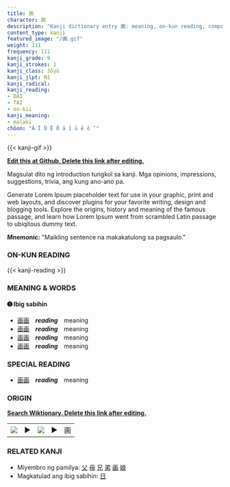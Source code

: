 ```yaml
---
title: 画
character: 画
description: "Kanji dictionary entry 画: meaning, on-kun reading, compounds, origin, related kanji"
content_type: kanji
featured_image: "/画.gif"
weight: 111
frequency: 111
kanji_grade: 9
kanji_strokes: 1
kanji_class: Jōyō
kanji_jlpt: N1
kanji_radical: 
kanji_reading: 
- DAI
- TAI
- oo-kii
kanji_meaning:
- malaki
chōon: "Ā Ī Ū Ē Ō ā ī ū ē ō ’"
---
```

[//]: # (Don't edit the line below. Kanji animated GIF code is automatically generated.)
{{< kanji-gif >}}

[//]: # (Edit below this line.)

**[Edit this at Github. Delete this link after editing.](https://github.com/tim0g/tim/tree/main/content/kanji/画/index.md)**

Magsulat dito ng introduction tungkol sa kanji. Mga opinions, impressions, suggestions, trivia, ang kung ano-ano pa.

Generate Lorem Ipsum placeholder text for use in your graphic, print and web layouts, and discover plugins for your favorite writing, design and blogging tools. Explore the origins, history and meaning of the famous passage, and learn how Lorem Ipsum went from scrambled Latin passage to ubiqitous dummy text.
 
**Mnemonic:** "Maikling sentence na makakatulong sa pagsaulo."

### ON-KUN READING

[//]: # (Don't edit the line below. ON-KUN READING code is automatically generated.)
{{< kanji-reading >}}

### MEANING & WORDS

#### ➊ **Ibig sabihin**
  - [画](../画)[画](../画)　***reading***　meaning
  - [画](../画)[画](../画)　***reading***　meaning
  - [画](../画)[画](../画)　***reading***　meaning
  - [画](../画)[画](../画)　***reading***　meaning

### SPECIAL READING
  - [画](../画)[画](../画)　***reading***　meaning

### ORIGIN

**[Search Wiktionary. Delete this link after editing.](https://wiktionary.org/wiki/画)**
<table class="kanji-table"><tr><td>
<img src="60px-画-bronze.svg.png">
</td><td>▶</td><td>
<img src="60px-画-oracle.svg.png">
</td><td>▶</td>
<td class="kanji-origin">画</td>
</tr></table>

### RELATED KANJI
- Miyembro ng pamilya: [父](../父) [母](../母) [兄](../兄) [弟](../弟) [画](../画) [娘](../娘)
- Magkatulad ang ibig sabihin: [日](../日)
